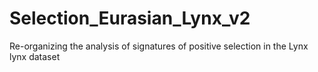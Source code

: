 # Selection_Eurasian_Lynx_v2
Re-organizing the analysis of signatures of positive selection in the Lynx lynx dataset
